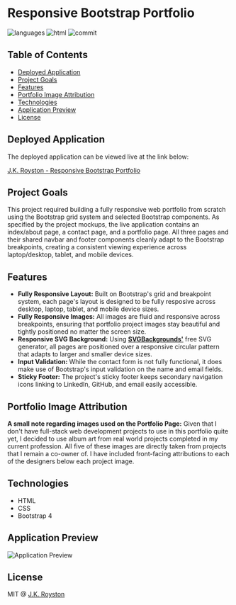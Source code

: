 # Responsive Bootstrap Portfolio

![languages](https://img.shields.io/github/languages/count/jxhnkndl/responsive-portfolio?style=plastic)
![html](https://img.shields.io/github/languages/top/jxhnkndl/responsive-portfolio?style=plastic)
![commit](https://img.shields.io/github/last-commit/jxhnkndl/responsive-portfolio?style=plastic)

## Table of Contents

* [Deployed Application](#deployed-application)
* [Project Goals](#project-goals)
* [Features](#features)
* [Portfolio Image Attribution](#portfolio-image-attribution)
* [Technologies](#technologies)
* [Application Preview](#application-preview)
* [License](#license)

## Deployed Application

The deployed application can be viewed live at the link below:

[J.K. Royston - Responsive Bootstrap Portfolio](https://jxhnkndl.github.io/responsive-portfolio)

## Project Goals

This project required building a fully responsive web portfolio from scratch using the Bootstrap grid system and selected Bootstrap components. As specified by the project mockups, the live application contains an index/about page, a contact page, and a portfolio page. All three pages and their shared navbar and footer components cleanly adapt to the Bootstrap breakpoints, creating a consistent viewing experience across laptop/desktop, tablet, and mobile devices. 

## Features

* **Fully Responsive Layout:** Built on Bootstrap's grid and breakpoint system, each page's layout is designed to be fully resposive across desktop, laptop, tablet, and mobile device sizes.
* **Fully Responsive Images:** All images are fluid and responsive across breakpoints, ensuring that portfolio project images stay beautiful and tightly positioned no matter the screen size.
* **Responsive SVG Background:** Using **[SVGBackgrounds'](http://www.svgbackgrounds.com/)** free SVG generator, all pages are positioned over a responsive circular pattern that adapts to larger and smaller device sizes.
* **Input Validation:** While the contact form is not fully functional, it does make use of Bootstrap's input validation on the name and email fields. 
* **Sticky Footer:** The project's sticky footer keeps secondary navigation icons linking to LinkedIn, GitHub, and email easily accessible.

## Portfolio Image Attribution

**A small note regarding images used on the Portfolio Page:** Given that I don't have full-stack web development projects to use in this portfolio quite yet, I decided to use album art from real world projects completed in my current profession. All five of these images are directly taken from projects that I remain a co-owner of. I have included front-facing attributions to each of the designers below each project image.

## Technologies

* HTML
* CSS
* Bootstrap 4
 
## Application Preview

![Application Preview](assets/screenshots/app-preview.gif)

## License

MIT @ [J.K. Royston](https://github.com/jxhnkndl)